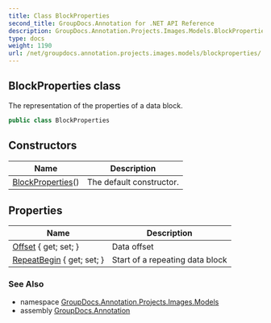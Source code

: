 ```yaml
---
title: Class BlockProperties
second_title: GroupDocs.Annotation for .NET API Reference
description: GroupDocs.Annotation.Projects.Images.Models.BlockProperties class. The representation of the properties of a data block
type: docs
weight: 1190
url: /net/groupdocs.annotation.projects.images.models/blockproperties/
---
```

## BlockProperties class

The representation of the properties of a data block.

```csharp
public class BlockProperties
```

## Constructors

| Name | Description |
| --- | --- |
| [BlockProperties](blockproperties/)() | The default constructor. |

## Properties

| Name | Description |
| --- | --- |
| [Offset](../../groupdocs.annotation.projects.images.models/blockproperties/offset/) { get; set; } | Data offset |
| [RepeatBegin](../../groupdocs.annotation.projects.images.models/blockproperties/repeatbegin/) { get; set; } | Start of a repeating data block |

### See Also

* namespace [GroupDocs.Annotation.Projects.Images.Models](../../groupdocs.annotation.projects.images.models/)
* assembly [GroupDocs.Annotation](../../)


